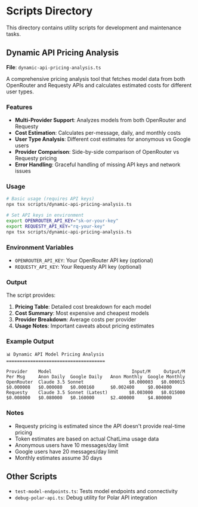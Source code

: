 # Scripts Directory

This directory contains utility scripts for development and maintenance tasks.

## Dynamic API Pricing Analysis

**File**: `dynamic-api-pricing-analysis.ts`

A comprehensive pricing analysis tool that fetches model data from both OpenRouter and Requesty APIs and calculates estimated costs for different user types.

### Features

- **Multi-Provider Support**: Analyzes models from both OpenRouter and Requesty
- **Cost Estimation**: Calculates per-message, daily, and monthly costs
- **User Type Analysis**: Different cost estimates for anonymous vs Google users
- **Provider Comparison**: Side-by-side comparison of OpenRouter vs Requesty pricing
- **Error Handling**: Graceful handling of missing API keys and network issues

### Usage

```bash
# Basic usage (requires API keys)
npx tsx scripts/dynamic-api-pricing-analysis.ts

# Set API keys in environment
export OPENROUTER_API_KEY="sk-or-your-key"
export REQUESTY_API_KEY="rq-your-key"
npx tsx scripts/dynamic-api-pricing-analysis.ts
```

### Environment Variables

- `OPENROUTER_API_KEY`: Your OpenRouter API key (optional)
- `REQUESTY_API_KEY`: Your Requesty API key (optional)

### Output

The script provides:

1. **Pricing Table**: Detailed cost breakdown for each model
2. **Cost Summary**: Most expensive and cheapest models
3. **Provider Breakdown**: Average costs per provider
4. **Usage Notes**: Important caveats about pricing estimates

### Example Output

```
📊 Dynamic API Model Pricing Analysis
=====================================

Provider    Model                              Input/M     Output/M    Per Msg     Anon Daily  Google Daily   Anon Monthly  Google Monthly
OpenRouter  Claude 3.5 Sonnet                 $0.000003   $0.000015   $0.000008   $0.000080   $0.000160      $0.002400     $0.004800
Requesty    Claude 3.5 Sonnet (Latest)        $0.003000   $0.015000   $0.008000   $0.080000   $0.160000      $2.400000     $4.800000
```

### Notes

- Requesty pricing is estimated since the API doesn't provide real-time pricing
- Token estimates are based on actual ChatLima usage data
- Anonymous users have 10 messages/day limit
- Google users have 20 messages/day limit
- Monthly estimates assume 30 days

## Other Scripts

- `test-model-endpoints.ts`: Tests model endpoints and connectivity
- `debug-polar-api.ts`: Debug utility for Polar API integration 